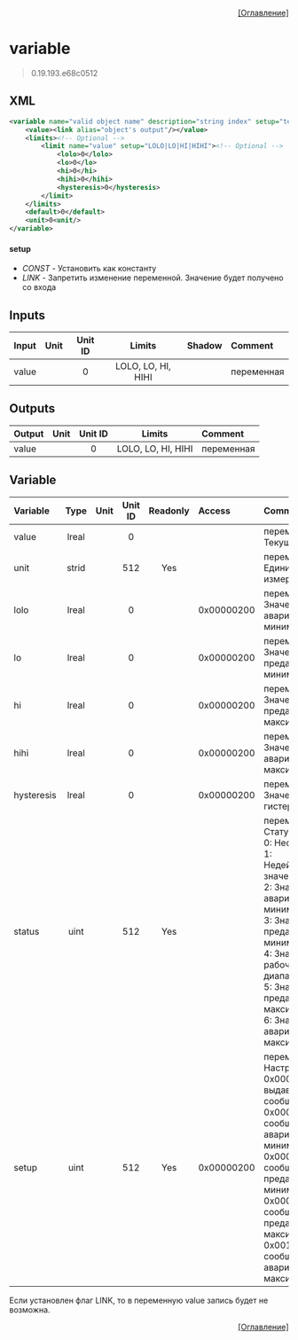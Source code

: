<p align='right'><a href='index.html'>[Оглавление]</a></p>

# variable
> 0.19.193.e68c0512
## XML
````xml
<variable name="valid object name" description="string index" setup="text value | text value | ... | text value" >
	<value><link alias="object's output"/></value>
	<limits><!-- Optional -->
		<limit name="value" setup="LOLO|LO|HI|HIHI"><!-- Optional -->
			<lolo>0</lolo>
			<lo>0</lo>
			<hi>0</hi>
			<hihi>0</hihi>
			<hysteresis>0</hysteresis>
		</limit>
	</limits>
	<default>0</default>
	<unit>0<unit/>
</variable>
````

#### setup
* _CONST_  - Установить как константу
* _LINK_  - Запретить изменение переменной. Значение будет получено со входа

## Inputs
Input | Unit | Unit ID | Limits | Shadow | Comment
:-- |:--:|:--:|:--:|:--:|:--
value |  | 0 | LOLO, LO, HI, HIHI |  | переменная

## Outputs
Output | Unit | Unit ID | Limits | Comment
:-- |:--:|:--:|:--:|:--
value |  | 0 | LOLO, LO, HI, HIHI | переменная

## Variable
Variable | Type | Unit | Unit ID | Readonly | Access | Comment
:-- |:--:|:--:|:--:|:--:|:-- |:--
value | lreal |  | 0 |  |   | переменная. Текущее значение
unit | strid |  | 512 | Yes |   | переменная. Единицы измерения
lolo | lreal |  | 0 |  | 0x00000200 | переменная. Значение аварийного минимума
lo | lreal |  | 0 |  | 0x00000200 | переменная. Значение предаварийного минимума
hi | lreal |  | 0 |  | 0x00000200 | переменная. Значение предаварийного максимума
hihi | lreal |  | 0 |  | 0x00000200 | переменная. Значение аварийного максимума
hysteresis | lreal |  | 0 |  | 0x00000200 | переменная. Значение гистерезиса
status | uint |  | 512 | Yes |   | переменная. Статус:<br/>0: Неопределен<br/>1: Недействительное значение<br/>2: Значение ниже аварийного минимума<br/>3: Значение ниже предаварийного минимума<br/>4: Значение в рабочем диапазоне<br/>5: Значение выше предаварийного максимума<br/>6: Значение выше аварийного максимума<br/>
setup | uint |  | 512 | Yes | 0x00000200 | переменная. Настройка:<br/>0x0001: Не выдавать сообщения<br/>0x0002: Выдавать сообщение аварийного минимума<br/>0x0004: Выдавать сообщение предаварийного минимума<br/>0x0008: Выдавать сообщение предаварийного максимума<br/>0x0010: Выдавать сообщение аварийного максимума<br/>


Если установлен флаг LINK, то в переменную value запись будет не возможна.

<p align='right'><a href='index.html'>[Оглавление]</a></p>

